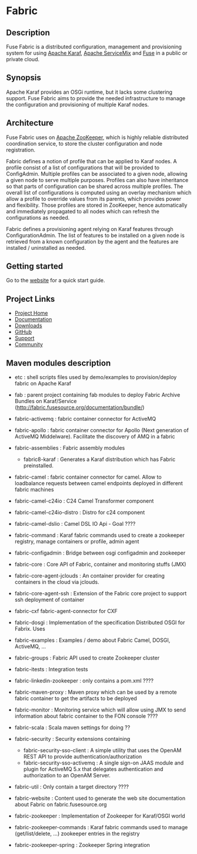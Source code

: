 # Fabric

## Description

Fuse Fabric is a distributed configuration, management and provisioning system for using
[Apache Karaf](http://karaf.apache.org/), [Apache ServiceMix](http://servicemix.apache.org/)
and [Fuse](http://fusesource.com/) in a public or private cloud.

## Synopsis

Apache Karaf provides an OSGi runtime, but it lacks some clustering support.
Fuse Fabric aims to provide the needed infrastructure to manage the configuration
and provisioning of multiple Karaf nodes.

## Architecture

Fuse Fabric uses on [Apache ZooKeeper](http://zookeeper.apache.org/), which is highly reliable distributed coordination service,
to store the cluster configuration and node registration.

Fabric defines a notion of profile that can be applied to Karaf nodes.  A profile consist
of a list of configurations that will be provided to ConfigAdmin.  Multiple profiles can
be associated to a given node, allowing a given node to serve multiple purposes.
Profiles can also have inheritance so that parts of configuration can be shared across multiple
profiles.  The overall list of configurations is computed using an overlay mechanism which allow
a profile to override values from its parents, which provides power and flexibility.
Those profiles are stored in ZooKeeper, hence automatically and immediately propagated to all
nodes which can refresh the configurations as needed.

Fabric defines a provisioning agent relying on Karaf features through ConfigurationAdmin.
The list of features to be installed on a given node is retrieved from a known configuration
by the agent and the features are installed / uninstalled as needed.

[Apache ZooKeeper]: http://zookeeper.apache.org/

## Getting started

Go to the [website](http://fabric.fusesource.org/documentation/getting-started.html) for a quick start guide.

## Project Links

* [Project Home](http://fabric.fusesource.org/)
* [Documentation](http://fabric.fusesource.org/documentation/)
* [Downloads](http://fabric.fusesource.org/download.html)
* [GitHub](http://github.com/fusesource/fabric/tree/master)
* [Support](http://fabric.fusesource.org/support.html)
* [Community](http://fabric.fusesource.org/community.html)

## Maven modules description

* etc : shell scripts files used by demo/examples to provision/deploy fabric on Apache Karaf

* fab : parent project containing fab modules to deploy Fabric Archive Bundles on Karaf/Service (http://fabric.fusesource.org/documentation/bundle/)

* fabric-activemq : fabric container connector for ActiveMQ

* fabric-apollo : fabric container connector for Apollo (Next generation of ActiveMQ Middelware). Facilitate the discovery of AMQ in a fabric

* fabric-assemblies : Fabric assembly modules

    * fabric8-karaf : Generates a Karaf distribution which has Fabric preinstalled.

* fabric-camel : fabric container connector for camel. Allow to loadbalance requests between camel endpoints deployed in different fabric machines

* fabric-camel-c24io : C24 Camel Transformer component

* fabric-camel-c24io-distro : Distro for c24 component

* fabric-camel-dslio : Camel DSL IO Api - Goal ????

* fabric-command : Karaf fabric commands used to create a zookeeper registry, manage containers or profile, admin agent

* fabric-configadmin : Bridge between osgi configadmin and zookeeper

* fabric-core : Core API of Fabric, container and monitoring stuffs (JMX)

* fabric-core-agent-jclouds : An container provider for creating containers in the cloud via jclouds.

* fabric-core-agent-ssh : Extension of the Fabric core project to support ssh deployment of container

* fabric-cxf fabric-agent-connector for CXF

* fabric-dosgi : Implementation of the specification Distributed OSGI for Fabrix. Uses

* fabric-examples : Examples / demo about Fabric Camel, DOSGI, ActiveMQ, ...

* fabric-groups : Fabric API used to create Zookeeper cluster

* fabric-itests : Integration tests

* fabric-linkedin-zookeeper : only contains a pom.xml ????

* fabric-maven-proxy : Maven proxy which can be used by a remote fabric container to get the artifacts to be deployed

* fabric-monitor : Monitoring service which will allow using JMX to send information about fabric container to the FON console ????

* fabric-scala : Scala maven settings for doing ??

* fabric-security : Security extensions containing

    * fabric-security-sso-client : A simple utility that uses the OpenAM REST API to provide authentication/authorization
    * fabric-security-sso-activemq : A single sign-on JAAS module and plugin for ActiveMQ 5.x that delegates authentication and authorization to an OpenAM Server.

* fabric-util : Only contain a target directory ????

* fabric-website : Content used to generate the web site documentation about Fabric on fabric.fusesource.org

* fabric-zookeeper : Implementation of Zookeeper for Karaf/OSGI world

* fabric-zookeeper-commands : Karaf fabric commands used to manage (get/list/delete, ...) zookeeper entries in the registry

* fabric-zookeeper-spring : Zookeeper Spring integration
